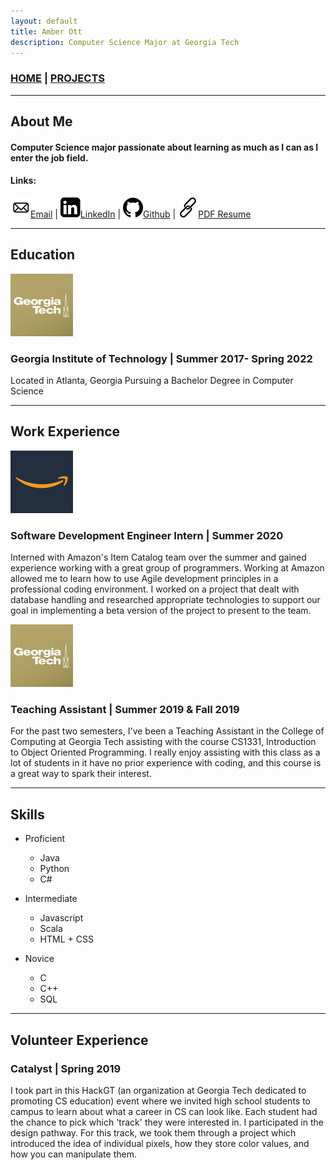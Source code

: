```yaml
---
layout: default
title: Amber Ott
description: Computer Science Major at Georgia Tech
---
```


### [HOME](/index.md) | [PROJECTS](/projects.md)

---

## About Me

#### Computer Science major passionate about learning as much as I can as I enter the job field.

#### Links:
[![Email](/Email.png)Email](mailto:aott8@gatech.edu?Subject=Personal%20Website) | [![LinkedIn](/LinkedIn.png)LinkedIn](https://www.linkedin.com/in/amber-ott/) | [![Github](/Github.png)Github](https://github.com/aro126) | [![PDF Resume](/Link.png)PDF Resume](/Resume.pdf)

---

## Education

![Georgia Tech Logo](/GTLogo.png)
### Georgia Institute of Technology | Summer 2017- Spring 2022
Located in Atlanta, Georgia
Pursuing a Bachelor Degree in Computer Science

---

## Work Experience

![Amazon Logo](/AmazonLogo.png)
### Software Development Engineer Intern | Summer 2020
Interned with Amazon's Item Catalog team over the summer and gained experience working with a great group of programmers. Working at Amazon allowed me to learn how to use Agile development principles in a professional coding environment. I worked on a project that dealt with database handling and researched appropriate technologies to support our goal in implementing a beta version of the project to present to the team.

![Georgia Tech Logo](/GTLogo.png)
### Teaching Assistant | Summer 2019 & Fall 2019
For the past two semesters, I've been a Teaching Assistant in the College of
Computing at Georgia Tech assisting with the course CS1331, Introduction to
Object Oriented Programming. I really enjoy assisting with this class as a lot of
students in it have no prior experience with coding, and this course is a great way
to spark their interest.

---

## Skills

- Proficient
    - Java
    - Python
    - C#

- Intermediate
    - Javascript
    - Scala
    - HTML + CSS

- Novice
    - C
    - C++
    - SQL

---

## Volunteer Experience

### Catalyst | Spring 2019
I took part in this HackGT (an organization at Georgia Tech dedicated to promoting CS education) event where we invited high school students to campus to learn about what a career in CS can look like. Each student had the chance to pick which 'track' they were interested in. I participated in the design pathway. For this track, we took them through a project which introduced the idea of individual pixels, how they store color values, and how you can manipulate them.
